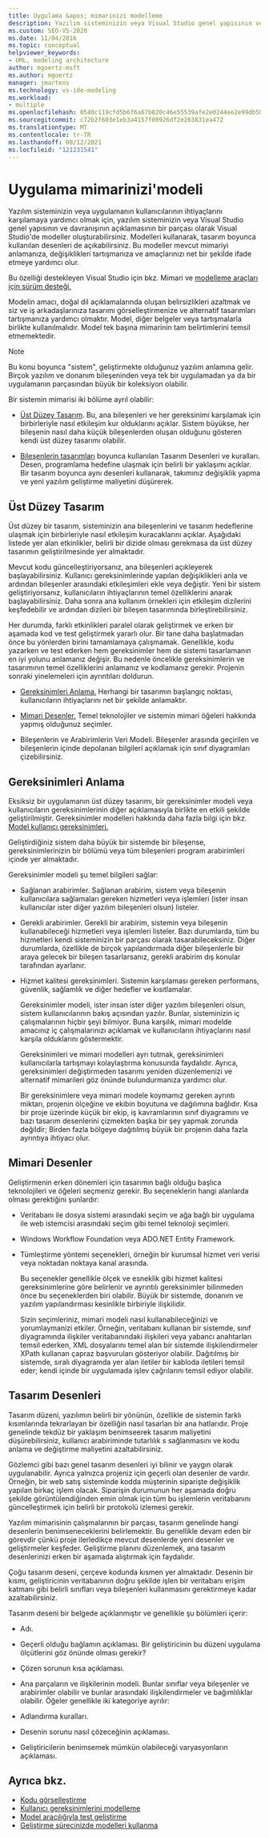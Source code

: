 ```yaml
---
title: Uygulama &apos; mimarinizi modelleme
description: Yazılım sisteminizin veya Visual Studio genel yapısının ve davranışının açıklamasının bir parçası olarak bu modellerde nasıl model oluşturabilirsiniz?
ms.custom: SEO-VS-2020
ms.date: 11/04/2016
ms.topic: conceptual
helpviewer_keywords:
- UML, modeling architecture
author: mgoertz-msft
ms.author: mgoertz
manager: jmartens
ms.technology: vs-ide-modeling
ms.workload:
- multiple
ms.openlocfilehash: 0540c119cfd5b6f6a67b820c46e55539afe2e0244ee2e99db5891ba1d1f901a8
ms.sourcegitcommit: c72b2f603e1eb3a4157f00926df2e263831ea472
ms.translationtype: MT
ms.contentlocale: tr-TR
ms.lasthandoff: 08/12/2021
ms.locfileid: "121231541"
---
```

# <a name="model-your-app39s-architecture"></a>Uygulama mimarinizi&#39;modeli
Yazılım sisteminizin veya uygulamanın kullanıcılarının ihtiyaçlarını karşılamaya yardımcı olmak için, yazılım sisteminizin veya Visual Studio genel yapısının ve davranışının açıklamasının bir parçası olarak Visual Studio'de modeller oluşturabilirsiniz. Modelleri kullanarak, tasarım boyunca kullanılan desenleri de açıkabilirsiniz. Bu modeller mevcut mimariyi anlamanıza, değişiklikleri tartışmanıza ve amaçlarınızı net bir şekilde ifade etmeye yardımcı olur.

 Bu özelliği destekleyen Visual Studio için bkz. Mimari ve [modelleme araçları için sürüm desteği.](../modeling/analyze-and-model-your-architecture.md#VersionSupport)

 Modelin amacı, doğal dil açıklamalarında oluşan belirsizlikleri azaltmak ve siz ve iş arkadaşlarınıza tasarımı görselleştirmenize ve alternatif tasarımları tartışmanıza yardımcı olmaktır. Model, diğer belgeler veya tartışmalarla birlikte kullanılmalıdır. Model tek başına mimarinin tam belirtimlerini temsil etmemektedir.

> [!NOTE]
> Bu konu boyunca "sistem", geliştirmekte olduğunuz yazılım anlamına gelir. Birçok yazılım ve donanım bileşeninden veya tek bir uygulamadan ya da bir uygulamanın parçasından büyük bir koleksiyon olabilir.

 Bir sistemin mimarisi iki bölüme ayrıl olabilir:

- [Üst Düzey Tasarım](#Structure). Bu, ana bileşenleri ve her gereksinimi karşılamak için birbirleriyle nasıl etkileşim kur olduklarını açıklar. Sistem büyükse, her bileşenin nasıl daha küçük bileşenlerden oluşan olduğunu gösteren kendi üst düzey tasarımı olabilir.

- [Bileşenlerin tasarımları](#Patterns) boyunca kullanılan Tasarım Desenleri ve kuralları. Desen, programlama hedefine ulaşmak için belirli bir yaklaşımı açıklar. Bir tasarım boyunca aynı desenleri kullanarak, takımınız değişiklik yapma ve yeni yazılım geliştirme maliyetini düşürerek.

## <a name="high-level-design"></a><a name="Structure"></a> Üst Düzey Tasarım
 Üst düzey bir tasarım, sisteminizin ana bileşenlerini ve tasarım hedeflerine ulaşmak için birbirleriyle nasıl etkileşim kuracaklarını açıklar. Aşağıdaki listede yer alan etkinlikler, belirli bir dizide olması gerekmasa da üst düzey tasarımın geliştirilmesinde yer almaktadır.

 Mevcut kodu güncelleştiriyorsanız, ana bileşenleri açıkleyerek başlayabilirsiniz. Kullanıcı gereksinimlerinde yapılan değişiklikleri anla ve ardından bileşenler arasındaki etkileşimleri ekle veya değiştir. Yeni bir sistem geliştiriyorsanız, kullanıcıların ihtiyaçlarının temel özelliklerini anarak başlayabilirsiniz. Daha sonra ana kullanım örnekleri için etkileşim dizilerini keşfedebilir ve ardından dizileri bir bileşen tasarımında birleştirebilirsiniz.

 Her durumda, farklı etkinlikleri paralel olarak geliştirmek ve erken bir aşamada kod ve test geliştirmek yararlı olur. Bir tane daha başlatmadan önce bu yönlerden birini tamamlamaya çalışmamak. Genellikle, kodu yazarken ve test ederken hem gereksinimler hem de sistemi tasarlamanın en iyi yolunu anlamanız değişir. Bu nedenle öncelikle gereksinimlerin ve tasarımının temel özelliklerini anlamanız ve kodlamanız gerekir. Projenin sonraki yinelemeleri için ayrıntıları doldurun.

- [Gereksinimleri Anlama.](#Requirements) Herhangi bir tasarımın başlangıç noktası, kullanıcıların ihtiyaçlarını net bir şekilde anlamaktır.

- [Mimari Desenler.](#BigDecisions) Temel teknolojiler ve sistemin mimari öğeleri hakkında yapmış olduğunuz seçimler.

- Bileşenlerin ve Arabirimlerin Veri Modeli. Bileşenler arasında geçirilen ve bileşenlerin içinde depolanan bilgileri açıklamak için sınıf diyagramları çizebilirsiniz.

## <a name="understanding-the-requirements"></a><a name="Requirements"></a> Gereksinimleri Anlama
 Eksiksiz bir uygulamanın üst düzey tasarımı, bir gereksinimler modeli veya kullanıcıların gereksinimlerinin diğer açıklamasıyla birlikte en etkili şekilde geliştirilmiştir. Gereksinimler modelleri hakkında daha fazla bilgi için bkz. [Model kullanıcı gereksinimleri.](../modeling/model-user-requirements.md)

 Geliştirdiğiniz sistem daha büyük bir sistemde bir bileşense, gereksinimlerinizin bir bölümü veya tüm bileşenleri program arabirimleri içinde yer almaktadır.

 Gereksinimler modeli şu temel bilgileri sağlar:

- Sağlanan arabirimler. Sağlanan arabirim, sistem veya bileşenin kullanıcılara sağlamaları gereken hizmetleri veya işlemleri (ister insan kullanıcılar ister diğer yazılım bileşenleri olsun) listeler.

- Gerekli arabirimler. Gerekli bir arabirim, sistemin veya bileşenin kullanabileceği hizmetleri veya işlemleri listeler. Bazı durumlarda, tüm bu hizmetleri kendi sisteminizin bir parçası olarak tasarabileceksiniz. Diğer durumlarda, özellikle de birçok yapılandırmada diğer bileşenlerle bir araya gelecek bir bileşen tasarlarsanız, gerekli arabirim dış konular tarafından ayarlanır.

- Hizmet kalitesi gereksinimleri. Sistemin karşılaması gereken performans, güvenlik, sağlamlık ve diğer hedefler ve kısıtlamalar.

  Gereksinimler modeli, ister insan ister diğer yazılım bileşenleri olsun, sistem kullanıcılarının bakış açısından yazılır. Bunlar, sisteminizin iç çalışmalarının hiçbir şeyi bilmiyor. Buna karşılık, mimari modelde amacınız iç çalışmalarınızı açıklamak ve kullanıcıların ihtiyaçlarını nasıl karşıla olduklarını göstermektir.

  Gereksinimleri ve mimari modelleri ayrı tutmak, gereksinimleri kullanıcılarla tartışmayı kolaylaştırma konusunda faydalıdır. Ayrıca, gereksinimleri değiştirmeden tasarımı yeniden düzenlemenizi ve alternatif mimarileri göz önünde bulundurmanıza yardımcı olur.

  Bir gereksinimlere veya mimari modele koymamız gereken ayrıntı miktarı, projenin ölçeğine ve ekibin boyutuna ve dağılımına bağlıdır. Kısa bir proje üzerinde küçük bir ekip, iş kavramlarının sınıf diyagramını ve bazı tasarım desenlerini çizmekten başka bir şey yapmak zorunda değildir; Birden fazla bölgeye dağıtılmış büyük bir projenin daha fazla ayrıntıya ihtiyacı olur.

## <a name="architectural-patterns"></a><a name="BigDecisions"></a> Mimari Desenler
 Geliştirmenin erken dönemleri için tasarımın bağlı olduğu başlıca teknolojileri ve öğeleri seçmeniz gerekir. Bu seçeneklerin hangi alanlarda olması gerektiğini şunlardır:

- Veritabanı ile dosya sistemi arasındaki seçim ve ağa bağlı bir uygulama ile web istemcisi arasındaki seçim gibi temel teknoloji seçimleri.

- Windows Workflow Foundation veya ADO.NET Entity Framework.

- Tümleştirme yöntemi seçenekleri, örneğin bir kurumsal hizmet veri verisi veya noktadan noktaya kanal arasında.

  Bu seçenekler genellikle ölçek ve esneklik gibi hizmet kalitesi gereksinimlerine göre belirlenir ve ayrıntılı gereksinimler bilinmeden önce bu seçeneklerden biri olabilir. Büyük bir sistemde, donanım ve yazılım yapılandırması kesinlikle birbiriyle ilişkilidir.

  Sizin seçimleriniz, mimari modeli nasıl kullanabileceğinizi ve yorumlaymanizi etkiler. Örneğin, veritabanı kullanan bir sistemde, sınıf diyagramında ilişkiler veritabanındaki ilişkileri veya yabancı anahtarları temsil ederken, XML dosyalarını temel alan bir sistemde ilişkilendirmeler XPath kullanan çapraz başvuruları gösteriyor olabilir. Dağıtılmış bir sistemde, sıralı diyagramda yer alan iletiler bir kabloda iletileri temsil eder; kendi içinde bir uygulamada işlev çağrılarını temsil ediyor olabilir.

## <a name="design-patterns"></a><a name="Patterns"></a> Tasarım Desenleri
 Tasarım düzeni, yazılımın belirli bir yönünün, özellikle de sistemin farklı kısımlarında tekrarlayan bir özelliğin nasıl tasarlan bir ana hatlarıdır. Proje genelinde tekdüz bir yaklaşım benimseerek tasarım maliyetini düşürebilirsiniz, kullanıcı arabiriminde tutarlılık s sağlanmasını ve kodu anlama ve değiştirme maliyetini azaltabilirsiniz.

 Gözlemci gibi bazı genel tasarım desenleri iyi bilinir ve yaygın olarak uygulanabilir. Ayrıca yalnızca projeniz için geçerli olan desenler de vardır. Örneğin, bir web satış sisteminde kodda müşterinin siparişte değişiklik yapılan birkaç işlem olacak. Siparişin durumunun her aşamada doğru şekilde görüntülendiğinden emin olmak için tüm bu işlemlerin veritabanını güncelleştirmek için belirli bir protokolü izlemesi gerekir.

 Yazılım mimarisinin çalışmalarının bir parçası, tasarım genelinde hangi desenlerin benimseneceklerini belirlemektir. Bu genellikle devam eden bir görevdir çünkü proje ilerledikçe mevcut desenlerde yeni desenler ve geliştirmeler keşfeder. Geliştirme planını düzenlemek, ana tasarım desenlerinizi erken bir aşamada alıştırmak için faydalıdır.

 Çoğu tasarım deseni, çerçeve kodunda kısmen yer almaktadır. Desenin bir kısmı, geliştiricinin veritabanının doğru şekilde işlen bir veritabanı erişim katmanı gibi belirli sınıfları veya bileşenleri kullanmasını gerektirmeye kadar azaltabilirsiniz.

 Tasarım deseni bir belgede açıklanmıştır ve genellikle şu bölümleri içerir:

- Adı.

- Geçerli olduğu bağlamın açıklaması. Bir geliştiricinin bu düzeni uygulama ölçütlerini göz önünde olması gerekir?

- Çözen sorunun kısa açıklaması.

- Ana parçaların ve ilişkilerinin modeli. Bunlar sınıflar veya bileşenler ve arabirimler olabilir ve bunlar arasındaki ilişkilendirmeler ve bağımlılıklar olabilir. Öğeler genellikle iki kategoriye ayrılır:

- Adlandırma kuralları.

- Desenin sorunu nasıl çözeceğinin açıklaması.

- Geliştiricilerin benimsemek mümkün olabileceği varyasyonların açıklaması.

## <a name="see-also"></a>Ayrıca bkz.

- [Kodu görselleştirme](../modeling/visualize-code.md)
- [Kullanıcı gereksinimlerini modelleme](../modeling/model-user-requirements.md)
- [Model aracılığıyla test geliştirme](../modeling/develop-tests-from-a-model.md)
- [Geliştirme sürecinizde modelleri kullanma](../modeling/use-models-in-your-development-process.md)
